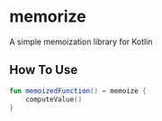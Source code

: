 # memorize

A simple memoization library for Kotlin


## How To Use

```kotlin
fun memoizedFunction() = memoize {
	computeValue()
}
```